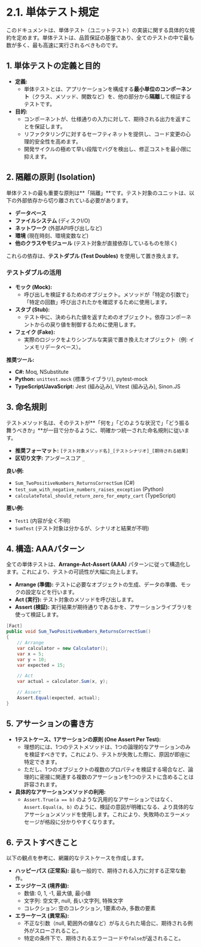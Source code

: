 # 2.1. 単体テスト規定

このドキュメントは、単体テスト（ユニットテスト）の実装に関する具体的な規約を定めます。単体テストは、品質保証の基盤であり、全てのテストの中で最も数が多く、最も高速に実行されるべきものです。

## 1. 単体テストの定義と目的

- **定義:**
  - 単体テストとは、アプリケーションを構成する**最小単位のコンポーネント**（クラス、メソッド、関数など）を、他の部分から**隔離**して検証するテストです。
- **目的:**
  - コンポーネントが、仕様通りの入力に対して、期待される出力を返すことを保証します。
  - リファクタリングに対するセーフティネットを提供し、コード変更の心理的安全性を高めます。
  - 開発サイクルの極めて早い段階でバグを検出し、修正コストを最小限に抑えます。

## 2. 隔離の原則 (Isolation)

単体テストの最も重要な原則は**「隔離」**です。テスト対象のユニットは、以下の外部依存から切り離されている必要があります。

- **データベース**
- **ファイルシステム** (ディスクI/O)
- **ネットワーク** (外部API呼び出しなど)
- **環境** (現在時刻、環境変数など)
- **他のクラスやモジュール** (テスト対象が直接依存しているものを除く)

これらの依存は、**テストダブル (Test Doubles)** を使用して置き換えます。

### テストダブルの活用

- **モック (Mock):**
  - 呼び出しを検証するためのオブジェクト。メソッドが「特定の引数で」「特定の回数」呼び出されたかを確認するために使用します。
- **スタブ (Stub):**
  - テスト中に、決められた値を返すためのオブジェクト。依存コンポーネントからの戻り値を制御するために使用します。
- **フェイク (Fake):**
  - 実際のロジックをよりシンプルな実装で置き換えたオブジェクト（例: インメモリデータベース）。

**推奨ツール:**

- **C#:** Moq, NSubstitute
- **Python:** `unittest.mock` (標準ライブラリ), pytest-mock
- **TypeScript/JavaScript:** Jest (組み込み), Vitest (組み込み), Sinon.JS

## 3. 命名規則

テストメソッド名は、そのテストが**「何を」「どのような状況で」「どう振る舞うべきか」**が一目で分かるように、明確かつ統一された命名規則に従います。

- **推奨フォーマット:** `[テスト対象メソッド名]_[テストシナリオ]_[期待される結果]`
- **区切り文字:** アンダースコア `_`

**良い例:**

- `Sum_TwoPositiveNumbers_ReturnsCorrectSum` (C#)
- `test_sum_with_negative_numbers_raises_exception` (Python)
- `calculateTotal_should_return_zero_for_empty_cart` (TypeScript)

**悪い例:**

- `Test1` (内容が全く不明)
- `SumTest` (テスト対象は分かるが、シナリオと結果が不明)

## 4. 構造: AAAパターン

全ての単体テストは、**Arrange-Act-Assert (AAA)** パターンに従って構造化します。これにより、テストの可読性が大幅に向上します。

- **Arrange (準備):** テストに必要なオブジェクトの生成、データの準備、モックの設定などを行います。
- **Act (実行):** テスト対象のメソッドを呼び出します。
- **Assert (検証):** 実行結果が期待通りであるかを、アサーションライブラリを使って検証します。

```csharp
[Fact]
public void Sum_TwoPositiveNumbers_ReturnsCorrectSum()
{
    // Arrange
    var calculator = new Calculator();
    var x = 5;
    var y = 10;
    var expected = 15;

    // Act
    var actual = calculator.Sum(x, y);

    // Assert
    Assert.Equal(expected, actual);
}
```

## 5. アサーションの書き方

- **1テストケース、1アサーションの原則 (One Assert Per Test):**
  - 理想的には、1つのテストメソッドは、1つの論理的なアサーションのみを検証すべきです。これにより、テストが失敗した際に、原因が即座に特定できます。
  - ただし、1つのオブジェクトの複数のプロパティを検証する場合など、論理的に密接に関連する複数のアサーションを1つのテストに含めることは許容されます。
- **具体的なアサーションメソッドの利用:**
  - `Assert.True(a == b)` のような汎用的なアサーションではなく、`Assert.Equal(a, b)` のように、検証の意図が明確になる、より具体的なアサーションメソッドを使用します。これにより、失敗時のエラーメッセージが格段に分かりやすくなります。

## 6. テストすべきこと

以下の観点を参考に、網羅的なテストケースを作成します。

- **ハッピーパス (正常系):** 最も一般的で、期待される入力に対する正常な動作。
- **エッジケース (境界値):**
  - 数値: 0, 1, -1, 最大値, 最小値
  - 文字列: 空文字, null, 長い文字列, 特殊文字
  - コレクション: 空のコレクション, 1要素のみ, 多数の要素
- **エラーケース (異常系):**
  - 不正な引数（null, 範囲外の値など）が与えられた場合に、期待される例外がスローされること。
  - 特定の条件下で、期待されるエラーコードや`false`が返されること。
